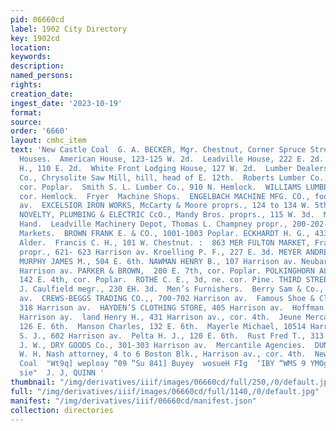 ```yaml
---
pid: 06660cd
label: 1902 City Directory
key: 1902cd
location: 
keywords: 
description: 
named_persons: 
rights: 
creation_date: 
ingest_date: '2023-10-19'
format: 
source: 
order: '6660'
layout: cmhc_item
text: 'New Castle Coal  G. A. BECKER, Mgr. Chestnut, Corner Spruce Street        LOD  Lodging
  Houses.  American House, 123-125 W. 2d.  Leadville House, 222 E. 2d.  Morrow G.
  H., 110 E. 2d.  White Front Lodging House, 127 W. 2d.  Lumber Dealers.  GULLER LUMBER
  Co., Chrysolite Saw Mill, hill, head of E. 12th.  Roberts Lumber Co., HK. 1ith,
  cor. Poplar.  Smith S. L. Lumber Co., 910 N. Hemlock.  WILLIAMS LUMBER CO., 6th,
  cor. Hemlock.  Fryer  Machine Shops.  ENGELBACH MACHINE MFG. CO., foot S. Leiter
  av.  EXCELSIOR IRON WORKS, McCarty & Moore proprs., 124 to 134 W. 5th.  LEADVILLE
  NOVELTY, PLUMBING & ELECTRIC CcO., Mandy Bros. proprs., 115 W. 3d.  Machinery—Second
  Hand.  Leadville Machinery Depot, Thomas L. Champney propr., 200-202-204 W. Chestnut.  Meat
  Markets.  BROWN FRANK E. & CO., 1001-1003 Poplar. ECKHARDT H. G., 433 E. 7th, cor.
  Alder.  Francis C. H., 101 W. Chestnut. :  863 MER FULTON MARKET, Frank E. Kimball
  propr., 621- 623 Harrison av. Kroelling P. F., 227 E. 3d. MEYER ANDREW, 428 E. 6th.
  MURPHY JAMES M., 504 E. 6th. NAWMAN HENRY B., 107 Harrison av. Neubarth O. R., 721
  Harrison av. PARKER & BROWN,  200 E. 7th, cor. Poplar. POLKINGHORN ALFRED & CO.,
  142 E. 4th, cor. Poplar.  ROTHE C. E., 3d, ne. cor. Pine. THIRD STREET MARKET, W.
  J. Caulfield megr., 230 EH. 3d.  Men’s Furnishers.  Berry Sam & Co., 508 Harrison
  av.  CREWS-BEGGS TRADING CO.,, 700-702 Harrison av.  Famous Shoe & Clothing Co.,
  318 Harrison av.  HAYDEN’S CLOTHING STORE, 405 Harrison av.  Hoffman Alfred, 502
  Harrison ay.  land Henry H., 431 Harrison av., cor. 4th.  Jeune Mercantile Co.,
  126 E. 6th.  Manson Charles, 132 E. 6th.  Mayerle Michael, 10514 Harrison av.  McRobbie
  S. J., 602 Harrison av.  Pelta H. J., 120 E. 6th.  Rust Fred T., 313 Harrison av.  SMITH
  J. W., DRY GOODS Co., 301-303 Harrison av.  Mercantile Agencies.  DUN R. G. & CO.,
  W. H. Nash attorney, 4 to 6 Boston Blk., Harrison av., cor. 4th.  New Castle Steam
  Coal  "Wt9q] weploay “09 “Su 841] Buyey  wosueH FIg  ‘IBY “WMS 9 YMOg     ROOM MOULDINGS
  sie"  J. J, QUINN '
thumbnail: "/img/derivatives/iiif/images/06660cd/full/250,/0/default.jpg"
full: "/img/derivatives/iiif/images/06660cd/full/1140,/0/default.jpg"
manifest: "/img/derivatives/iiif/06660cd/manifest.json"
collection: directories
---
```

